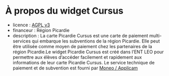 # À propos du widget Cursus

* licence : [AGPL v3](http://www.gnu.org/licenses/agpl.txt)
* financeur : Région Picardie
* description : La carte Picardie Cursus est une carte de paiement multi-services qui embarque les subventions de la région Picardie. Elle peut être utilisée comme moyen de paiement chez les partenaires de la région Picardie.Le widget Picardie Cursus est créé dans l’ENT LEO pour permettre aux élèves d’accéder facilement et rapidement aux informations de leur carte Picardie Cursus. Le service technique de paiement et de subvention est fourni par [Moneo / Applicam](http://www.moneo.com/moneo-applicam/solutions/gestion-des-aides-et-des-subventions)
